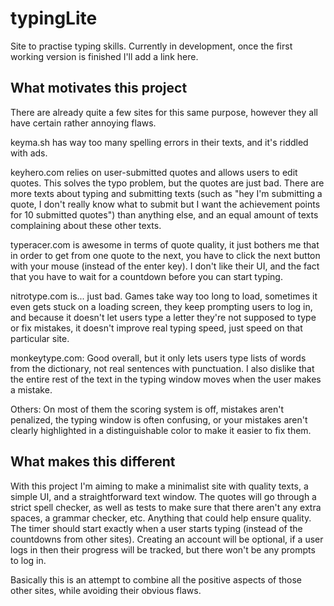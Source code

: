 # typingLite
Site to practise typing skills. Currently in development, once the first working version is finished I'll add a link here.

## What motivates this project
There are already quite a few sites for this same purpose, however they all have certain rather annoying flaws.

keyma.sh has way too many spelling errors in their texts, and it's riddled with ads.

keyhero.com relies on user-submitted quotes and allows users to edit quotes. This solves the typo problem, but the quotes are just bad. There are more texts about typing and submitting texts (such as "hey I'm submitting a quote, I don't really know what to submit but I want the achievement points for 10 submitted quotes") than anything else, and an equal amount of texts complaining about these other texts. 

typeracer.com is awesome in terms of quote quality, it just bothers me that in order to get from one quote to the next, you have to click the next button with your mouse (instead of the enter key). I don't like their UI, and the fact that you have to wait for a countdown before you can start typing.

nitrotype.com is... just bad. Games take way too long to load, sometimes it even gets stuck on a loading screen, they keep prompting users to log in, and because it doesn't let users type a letter they're not supposed to type or fix mistakes, it doesn't improve real typing speed, just speed on that particular site.

monkeytype.com: Good overall, but it only lets users type lists of words from the dictionary, not real sentences with punctuation. I also dislike that the entire rest of the text in the typing window moves when the user makes a mistake.

Others: On most of them the scoring system is off, mistakes aren't penalized, the typing window is often confusing, or your mistakes aren't clearly highlighted in a distinguishable color to make it easier to fix them.


## What makes this different
With this project I'm aiming to make a minimalist site with quality texts, a simple UI, and a straightforward text window. The quotes will go through a strict spell checker, as well as tests to make sure that there aren't any extra spaces, a grammar checker, etc. Anything that could help ensure quality. The timer should start exactly when a user starts typing (instead of the countdowns from other sites). Creating an account will be optional, if a user logs in then their progress will be tracked, but there won't be any prompts to log in.

Basically this is an attempt to combine all the positive aspects of those other sites, while avoiding their obvious flaws.
